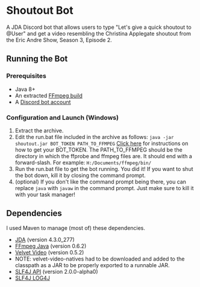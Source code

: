 # Shoutout Bot
A JDA Discord bot that allows users to type "Let's give a quick shoutout to @User" and get a video resembling the Christina Applegate shoutout from the Eric Andre Show, Season 3, Episode 2.

## Running the Bot
### Prerequisites
* Java 8+
* An extracted [FFmpeg build](https://ffmpeg.org/download.html)
* A [Discord bot account](https://discordpy.readthedocs.io/en/stable/discord.html)
### Configuration and Launch (Windows)
1. Extract the archive.
2. Edit the run.bat file included in the archive as follows:
`java -jar shoutout.jar BOT_TOKEN PATH_TO_FFMPEG`
[Click here](https://discordpy.readthedocs.io/en/stable/discord.html) for instructions on how to get your BOT_TOKEN.
The PATH_TO_FFMPEG should be the directory in which the ffprobe and ffmpeg files are. It should end with a forward-slash. For example: `H:/Documents/ffmpeg/bin/`
3. Run the run.bat file to get the bot running. You did it! If you want to shut the bot down, kill it by closing the command prompt.
4. (optional) If you don't like the command prompt being there, you can replace `java` with `javaw` in the command prompt. Just make sure to kill it with your task manager!

## Dependencies
I used Maven to manage (most of) these dependencies.
* [JDA](https://github.com/DV8FromTheWorld/JDA) (version 4.3.0_277)
* [FFmpeg Java](https://github.com/bramp/ffmpeg-cli-wrapper) (version 0.6.2)
* [Velvet Video](https://github.com/zakgof/velvet-video) (version 0.5.2)
 * NOTE: velvet-video-natives had to be downloaded and added to the classpath as a JAR to be properly exported to a runnable JAR.
* [SLF4J API](http://www.slf4j.org/) (version 2.0.0-alpha0)
* [SLF4J LOG4J](https://logging.apache.org/log4j/2.x/)